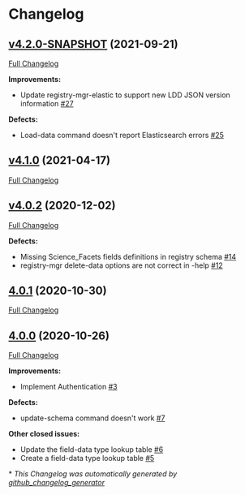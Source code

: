 # Changelog

## [v4.2.0-SNAPSHOT](https://github.com/NASA-PDS/pds-registry-mgr-elastic/tree/v4.2.0-SNAPSHOT) (2021-09-21)

[Full Changelog](https://github.com/NASA-PDS/pds-registry-mgr-elastic/compare/v4.1.0...v4.2.0-SNAPSHOT)

**Improvements:**

- Update registry-mgr-elastic to support new LDD JSON version information [\#27](https://github.com/NASA-PDS/pds-registry-mgr-elastic/issues/27)

**Defects:**

- Load-data command doesn't report Elasticsearch errors [\#25](https://github.com/NASA-PDS/pds-registry-mgr-elastic/issues/25)

## [v4.1.0](https://github.com/NASA-PDS/pds-registry-mgr-elastic/tree/v4.1.0) (2021-04-17)

[Full Changelog](https://github.com/NASA-PDS/pds-registry-mgr-elastic/compare/v4.0.2...v4.1.0)

## [v4.0.2](https://github.com/NASA-PDS/pds-registry-mgr-elastic/tree/v4.0.2) (2020-12-02)

[Full Changelog](https://github.com/NASA-PDS/pds-registry-mgr-elastic/compare/4.0.1...v4.0.2)

**Defects:**

- Missing Science\_Facets fields definitions in registry schema [\#14](https://github.com/NASA-PDS/pds-registry-mgr-elastic/issues/14)
- registry-mgr  delete-data options are not correct in -help [\#12](https://github.com/NASA-PDS/pds-registry-mgr-elastic/issues/12)

## [4.0.1](https://github.com/NASA-PDS/pds-registry-mgr-elastic/tree/4.0.1) (2020-10-30)

[Full Changelog](https://github.com/NASA-PDS/pds-registry-mgr-elastic/compare/4.0.0...4.0.1)

## [4.0.0](https://github.com/NASA-PDS/pds-registry-mgr-elastic/tree/4.0.0) (2020-10-26)

[Full Changelog](https://github.com/NASA-PDS/pds-registry-mgr-elastic/compare/7fd5a2640c71921f086fa467648c78d108c4bb24...4.0.0)

**Improvements:**

- Implement Authentication [\#3](https://github.com/NASA-PDS/pds-registry-mgr-elastic/issues/3)

**Defects:**

- update-schema command doesn't work [\#7](https://github.com/NASA-PDS/pds-registry-mgr-elastic/issues/7)

**Other closed issues:**

- Update the field-data type lookup table [\#6](https://github.com/NASA-PDS/pds-registry-mgr-elastic/issues/6)
- Create a field-data type lookup table [\#5](https://github.com/NASA-PDS/pds-registry-mgr-elastic/issues/5)



\* *This Changelog was automatically generated by [github_changelog_generator](https://github.com/github-changelog-generator/github-changelog-generator)*
